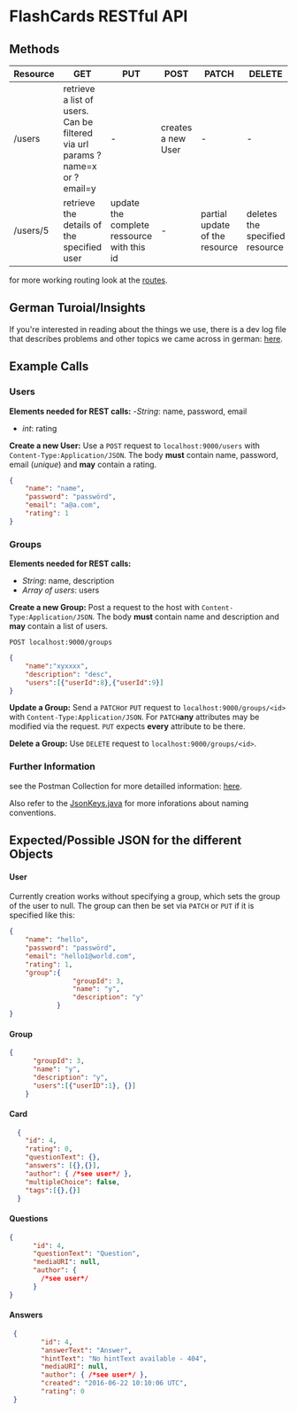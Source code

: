 # FlashCards RESTful API
## Methods
| Resource | GET | PUT | POST | PATCH | DELETE|
| -------- | --- | --- | ---- | ----- | ----- |
| /users | retrieve a list of users. Can be filtered via url params ?name=x or ?email=y| - | creates a new User | - | - |
| /users/5 | retrieve the details of the specified user | update the complete ressource with this id | - | partial update of the resource | deletes the specified resource |

for more working routing look at the [routes](conf/routes).
## German Turoial/Insights
If you're interested in reading about the things we use, there is a dev log file that describes problems and other topics we came across in german: [here]((https://github.com/FWidm/FlashCardsAPI/blob/master/_Docs/PlayDokuFabian.md)).


## Example Calls
### Users
**Elements needed for REST calls:**
-*String*: name, password, email
- *int*: rating

**Create a new User:**
Use a `POST`  request to `localhost:9000/users` with `Content-Type:Application/JSON`.  The body **must** contain name, password, email (*unique*) and **may** contain a rating.
```json
{
    "name": "name",
    "password": "passwörd",
    "email": "a@a.com",
    "rating": 1
}
```

### Groups
**Elements needed for REST calls:**
- *String*: name, description
- *Array of users*: users

**Create a new Group:**
Post a request to the host with `Content-Type:Application/JSON`.
The body **must** contain name and description and **may** contain a list of users.

`POST localhost:9000/groups`
```json
{
    "name":"xyxxxx",
    "description": "desc",
    "users":[{"userId":8},{"userId":9}]
}
```

**Update a Group:**
Send a `PATCH`or `PUT` request to `localhost:9000/groups/<id>` with `Content-Type:Application/JSON`.  For `PATCH`**any** attributes may be modified via the request. `PUT` expects **every** attribute to be there.

**Delete a Group:**
Use `DELETE` request to `localhost:9000/groups/<id>`.

### Further Information
see the Postman Collection for more detailled information: [here](https://github.com/FWidm/FlashCardsAPI/blob/master/_Docs/FlashCards.postman_collection.json).

Also refer to the [JsonKeys.java](https://github.com/FWidm/FlashCardsAPI/blob/master/app/util/JsonKeys.java) for more inforations about naming conventions.
## Expected/Possible JSON for the different Objects
#### User
Currently creation works without specifying a group, which sets the group of the user to null. The group can then be set via `PATCH` or `PUT` if it is specified like this:
```Json
{
    "name": "hello",
    "password": "passwörd",
    "email": "hello1@world.com",
    "rating": 1,
    "group":{
                "groupId": 3,
                "name": "y",
                "description": "y"
            }
}
```
#### Group
```json
{
      "groupId": 3,
      "name": "y",
      "description": "y",
      "users":[{"userID":1}, {}]
    }
```


#### Card
```json
  {
    "id": 4,
    "rating": 0,
    "questionText": {},
    "answers": [{},{}],
    "author": { /*see user*/ },
    "multipleChoice": false,
    "tags":[{},{}]
  }
```
#### Questions
```json
{
      "id": 4,
      "questionText": "Question",
      "mediaURI": null,
      "author": {
        /*see user*/
      }
}
```

#### Answers
```json
 {
        "id": 4,
        "answerText": "Answer",
        "hintText": "No hintText available - 404",
        "mediaURI": null,
        "author": { /*see user*/ },
        "created": "2016-06-22 10:10:06 UTC",
        "rating": 0
 }
```


